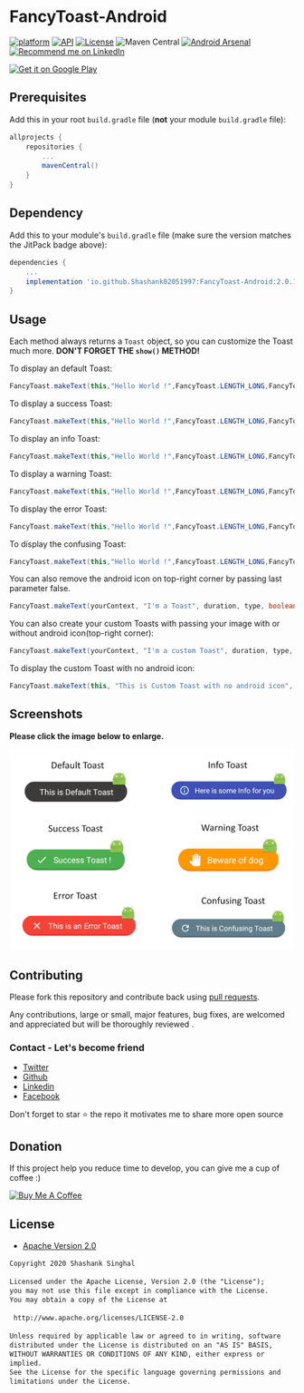# FancyToast-Android
[![platform](https://img.shields.io/badge/platform-Android-yellow.svg)](https://www.android.com)
[![API](https://img.shields.io/badge/API-15%2B-brightgreen.svg?style=plastic)](https://android-arsenal.com/api?level=15)
[![License](https://img.shields.io/badge/license-Apache%202-4EB1BA.svg?style=flat-square)](https://www.apache.org/licenses/LICENSE-2.0.html)
![Maven Central](https://img.shields.io/maven-central/v/io.github.shashank02051997.FancyToast/FancyToast)
[![Android Arsenal]( https://img.shields.io/badge/Android%20Arsenal-FancyToast-green.svg?style=flat )]( https://android-arsenal.com/details/1/6357 )
<a href="https://www.linkedin.com/in/shashank-singhal-a87729b5/">
    <img src="https://img.shields.io/badge/Support-Recommed%2FEndorse%20me%20on%20Linkedin-yellow?style=for-the-badge&logo=linkedin" alt="Recommend me on LinkedIn" /></a>


<a href="https://play.google.com/store/apps/details?id=com.shashank.sony.fancylibrarybyshashank">
    <img alt="Get it on Google Play"
        height="80"
        src="https://play.google.com/intl/en_us/badges/images/generic/en_badge_web_generic.png" />
</a>

## Prerequisites

Add this in your root `build.gradle` file (**not** your module `build.gradle` file):

```gradle
allprojects {
	repositories {
		...
		mavenCentral()
	}
}
```

## Dependency

Add this to your module's `build.gradle` file (make sure the version matches the JitPack badge above):

```gradle
dependencies {
	...
	implementation 'io.github.Shashank02051997:FancyToast-Android:2.0.1'
}
```
## Usage

Each method always returns a `Toast` object, so you can customize the Toast much more. **DON'T FORGET THE `show()` METHOD!**

To display an default Toast:

``` java
FancyToast.makeText(this,"Hello World !",FancyToast.LENGTH_LONG,FancyToast.DEFAULT,true);
```
To display a success Toast:

``` java
FancyToast.makeText(this,"Hello World !",FancyToast.LENGTH_LONG,FancyToast.SUCCESS,true);
```
To display an info Toast:

``` java
FancyToast.makeText(this,"Hello World !",FancyToast.LENGTH_LONG,FancyToast.INFO,true);
```
To display a warning Toast:

``` java
FancyToast.makeText(this,"Hello World !",FancyToast.LENGTH_LONG,FancyToast.WARNING,true);
```
To display the error Toast:

``` java
FancyToast.makeText(this,"Hello World !",FancyToast.LENGTH_LONG,FancyToast.ERROR,true);
```
To display the confusing Toast:

``` java
FancyToast.makeText(this,"Hello World !",FancyToast.LENGTH_LONG,FancyToast.CONFUSING,true);
```
You can also remove the android icon on top-right corner by passing last parameter false.
``` java
FancyToast.makeText(yourContext, "I'm a Toast", duration, type, boolean value).show();
```

You can also create your custom Toasts with passing your image with or without android icon(top-right corner):
``` java
FancyToast.makeText(yourContext, "I'm a custom Toast", duration, type, yourimage, boolean value).show();
```
To display the custom Toast with no android icon:

``` java
FancyToast.makeText(this, "This is Custom Toast with no android icon", FancyToast.LENGTH_LONG, FancyToast.CONFUSING, R.drawable.ic_android_black_24dp, false);
```
## Screenshots

**Please click the image below to enlarge.**


<img src="https://github.com/Shashank02051997/FancyToast-Android/blob/master/fancytoastcollage.png">


## Contributing

Please fork this repository and contribute back using
[pull requests](https://github.com/Shashank02051997/FancyToast-Android/pulls).

Any contributions, large or small, major features, bug fixes, are welcomed and appreciated
but will be thoroughly reviewed .

### Contact - Let's become friend
- [Twitter](https://twitter.com/shashank020597)
- [Github](https://github.com/Shashank02051997)
- [Linkedin](https://www.linkedin.com/in/shashank-singhal-a87729b5/)
- [Facebook](https://www.facebook.com/shashanksinghal02)

<p>
Don't forget to star ⭐ the repo it motivates me to share more open source
</p>

## Donation
If this project help you reduce time to develop, you can give me a cup of coffee :) 

<a href="https://www.buymeacoffee.com/mXUuDW7" target="_blank"><img src="https://bmc-cdn.nyc3.digitaloceanspaces.com/BMC-button-images/custom_images/orange_img.png" alt="Buy Me A Coffee" style="height: auto !important;width: auto !important;" ></a>

## License

* [Apache Version 2.0](http://www.apache.org/licenses/LICENSE-2.0.html)

```
Copyright 2020 Shashank Singhal

Licensed under the Apache License, Version 2.0 (the "License");
you may not use this file except in compliance with the License.
You may obtain a copy of the License at

 http://www.apache.org/licenses/LICENSE-2.0

Unless required by applicable law or agreed to in writing, software
distributed under the License is distributed on an "AS IS" BASIS,
WITHOUT WARRANTIES OR CONDITIONS OF ANY KIND, either express or implied.
See the License for the specific language governing permissions and
limitations under the License.
